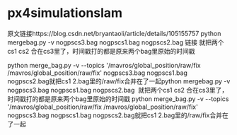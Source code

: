 # px4simulationslam
原文链接https://blog.csdn.net/bryantaoli/article/details/105155757
python mergebag.py -v nogpscs3.bag nogpscs1.bag nogpscs2.bag 链接 就把两个cs1  cs2 合在cs3里了，时间戳打的都是原来两个bag里原始的时间戳

python merge_bag.py -v --topics '/mavros/global_position/raw/fix  /mavros/global_position/raw/fix' nogpscs3.bag nogpscs1.bag nogpscs2.bag就把cs1 2.bag里的/raw/fix合并在了一起python mergebag.py -v nogpscs3.bag nogpscs1.bag nogpscs2.bag  就把两个cs1  cs2 合在cs3里了，时间戳打的都是原来两个bag里原始的时间戳
python merge_bag.py -v --topics '/mavros/global_position/raw/fix  /mavros/global_position/raw/fix' nogpscs3.bag nogpscs1.bag nogpscs2.bag就把cs1 2.bag里的/raw/fix合并在了一起
